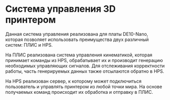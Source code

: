 # Система управления 3D принтером

Данная система управления реализована для платы DE10-Nano, которая позволяет использовать преимущества двух различный систем: ПЛИС и HPS.

На ПЛИС реализована система управления кинематикой, которая принимает команды из HPS, обрабатывает их и производит генерацию необходимых управляющих сигналов. Для отслеживания корректности работы, часть генерируемых данных также отсылаются обратно в HPS.

На HPS реализован сервер, к которому может подключиться пользователь и управлять принтером из любой точки мира. На основе получаемых команд происходит их обработка и отправку в ПЛИС.